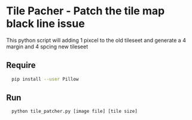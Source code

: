 # Tile Pacher - Patch the tile map black line issue

This python script will adding 1 pixcel to the old tileseet and generate a 4 margin and 4 spcing new tileseet

## Require
  
```sh
  pip install --user Pillow
```

## Run

```sh  
  python tile_patcher.py [image file] [tile size]
```
